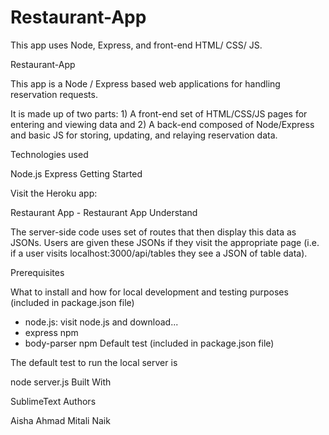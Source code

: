 # Restaurant-App
This app uses Node, Express, and front-end HTML/ CSS/ JS.

Restaurant-App

This app is a Node / Express based web applications for handling reservation requests.

It is made up of two parts: 1) A front-end set of HTML/CSS/JS pages for entering and viewing data and 2) A back-end composed of Node/Express and basic JS for storing, updating, and relaying reservation data.

Technologies used

Node.js
Express
Getting Started

Visit the Heroku app:

Restaurant App - Restaurant App
Understand

The server-side code uses set of routes that then display this data as JSONs. Users are given these JSONs if they visit the appropriate page (i.e. if a user visits localhost:3000/api/tables they see a JSON of table data).

Prerequisites

What to install and how for local development and testing purposes (included in package.json file)

- node.js: visit node.js and download...
- express npm
- body-parser npm
Default test (included in package.json file)

The default test to run the local server is

node server.js
Built With

SublimeText
Authors

Aisha Ahmad
Mitali Naik
